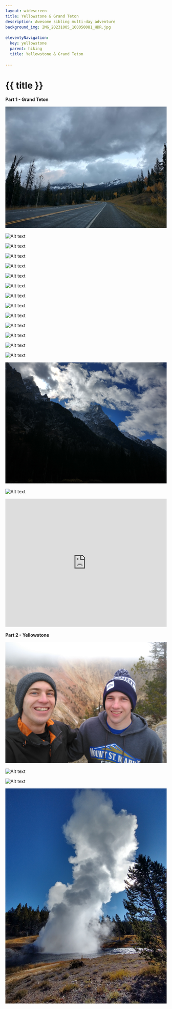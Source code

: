 ```yaml
---
layout: widescreen
title: Yellowstone & Grand Teton
description: Awesome sibling multi-day adventure
background_img: IMG_20231005_160050081_HDR.jpg

eleventyNavigation:
  key: yellowstone
  parent: hiking
  title: Yellowstone & Grand Teton

---
```

# {{ title }}

**Part 1 - Grand Teton**

![Alt text](IMG_20231005_073316908_HDR.jpg "drive in")

![Alt text](IMG_20231005_160050081_HDR.jpg "test")

![Alt text](IMG_20231005_083322127_HDR.jpg "again, view from distance")

![Alt text](IMG_20231005_100038272_HDR.jpg "Fr. David!")

![Alt text](IMG_20231005_100858068_HDR.jpg "Heading towards the pass")

![Alt text](IMG_20231005_101114408.jpg "I like all of these")

![Alt text](IMG_20231005_110151499_HDR.jpg "Nicely framed")

![Alt text](IMG_20231005_111630512_HDR.jpg "The snow-topped parts glowed in sparkling rainbow hues")

![Alt text](IMG_20231005_113515101_HDR.jpg "well hello there sir")

![Alt text](IMG_20231005_113600283_HDR.jpg "watched him swim right through the water - didn't expect that!")

![Alt text](IMG_20231005_120820963_HDR.jpg "Found a nice setup for this shot. Kinda bland lighting but whatever")

![Alt text](IMG_20231005_130819082_HDR.jpg "My brother about to offer Mass")

![Alt text](IMG_20231005_130831384_HDR.jpg "I found him a spot with a killer view!")

![Alt text](IMG_20231005_135157651_HDR.jpg "The view on the hike back")

![Alt text](IMG_20231005_142614766_HDR.jpg "Lower exposure for a more ominous appearance")

![Alt text](IMG_20231005_154027601_HDR.jpg "David noticed this photo opportunity")


<iframe class="alltrails" src="https://www.alltrails.com/widget/trail/us/wyoming/cascade-canyon-trail?u=i&sh=lc1gzx" width="100%" height="400" frameborder="0" scrolling="no" marginheight="0" marginwidth="0" title="AllTrails: Trail Guides and Maps for Hiking, Camping, and Running"></iframe>

**Part 2 - Yellowstone**

![Alt text](IMG_20231006_092818173.jpg "First morning in Yellowstone! Cold but beautiful")

![Alt text](IMG_20231006_083043667_HDR.jpg "It's really hard to photograph these steam vents in the morning, this is the only one that came out well haha")





![Alt text](IMG_20231007_074045101_HDR.jpg "Stunning sunrise, photos (at least not mine lol) don't do it justice")

![Alt text](IMG_20231007_102109516_HDR.jpg "This thing went off like a cannon!!!")